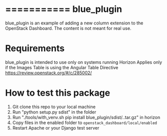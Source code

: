 ===========
blue_plugin
===========

blue_plugin is an example of adding a new column extension to the
OpenStack Dashboard. The content is not meant for real use.


Requirements
============

blue_plugin is intended to use only on systems running Horizon
Applies only if the Images Table is using the Angular Table Directive
https://review.openstack.org/#/c/285002/


How to test this package
========================

1. Git clone this repo to your local machine
2. Run "python setup.py sdist" in the folder
3. Run "./tools/with_venv.sh pip install blue_plugin/sdist/..tar.gz" in horizon
4. Copy files in the enabled folder to ``openstack_dashboard/local/enabled``
5. Restart Apache or your Django test server